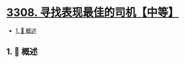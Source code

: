 # [3308. 寻找表现最佳的司机【中等】](https://github.com/tnotesjs/TNotes.leetcode/tree/main/notes/3308.%20%E5%AF%BB%E6%89%BE%E8%A1%A8%E7%8E%B0%E6%9C%80%E4%BD%B3%E7%9A%84%E5%8F%B8%E6%9C%BA%E3%80%90%E4%B8%AD%E7%AD%89%E3%80%91)

<!-- region:toc -->

- [1. 📝 概述](#1--概述)

<!-- endregion:toc -->

## 1. 📝 概述
